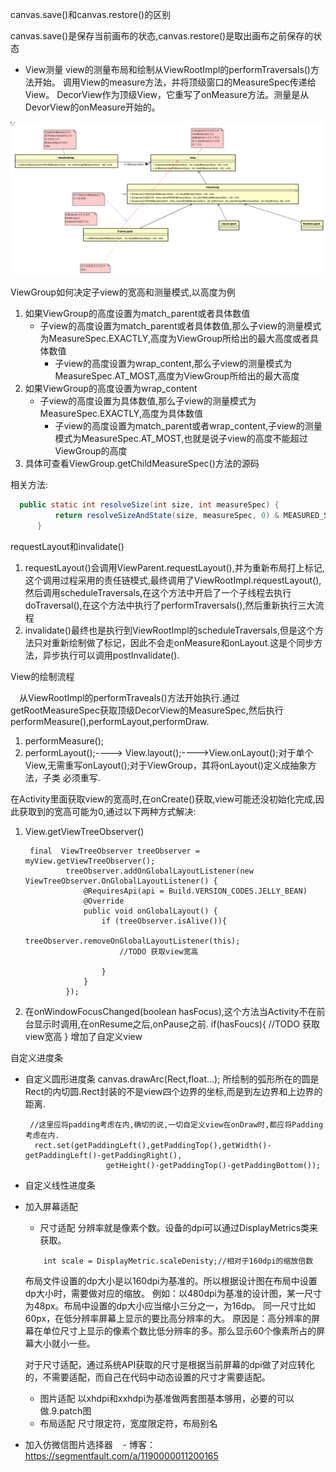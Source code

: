 canvas.save()和canvas.restore()的区别

canvas.save()是保存当前画布的状态,canvas.restore()是取出画布之前保存的状态

- View测量
    view的测量布局和绘制从ViewRootImpl的performTraversals()方法开始。
    调用View的measure方法，并将顶级窗口的MeasureSpec传递给View。
    DecorView作为顶级View，它重写了onMeasure方法。测量是从DevorView的onMeasure开始的。

![ViewGroup测量流程](https://github.com/idealcn/DefineViewStudy/blob/master/img/ViewGroup-measure.png)

ViewGroup如何决定子view的宽高和测量模式,以高度为例

1. 如果ViewGroup的高度设置为match_parent或者具体数值
   - 子view的高度设置为match_parent或者具体数值,那么子view的测量模式为MeasureSpec.EXACTLY,高度为ViewGroup所给出的最大高度或者具体数值
     - 子view的高度设置为wrap_content,那么子view的测量模式为MeasureSpec.AT_MOST,高度为ViewGroup所给出的最大高度
2. 如果ViewGroup的高度设置为wrap_content
   - 子view的高度设置为具体数值,那么子view的测量模式为MeasureSpec.EXACTLY,高度为具体数值
     - 子view的高度设置为match_parent或者wrap_content,子view的测量模式为MeasureSpec.AT_MOST,也就是说子view的高度不能超过ViewGroup的高度
3. 具体可查看ViewGroup.getChildMeasureSpec()方法的源码

相关方法: 
``` java
  public static int resolveSize(int size, int measureSpec) {
          return resolveSizeAndState(size, measureSpec, 0) & MEASURED_SIZE_MASK;
      }
```

requestLayout和invalidate()

1. requestLayout()会调用ViewParent.requestLayout(),并为重新布局打上标记,这个调用过程采用的责任链模式,最终调用了ViewRootImpl.requestLayout(), 然后调用scheduleTraversals,在这个方法中开启了一个子线程去执行doTraversal(),在这个方法中执行了performTraversals(),然后重新执行三大流程
2. invalidate()最终也是执行到ViewRootImpl的scheduleTraversals,但是这个方法只对重新绘制做了标记，因此不会走onMeasure和onLayout.这是个同步方法，异步执行可以调用postInvalidate().

View的绘制流程

　从ViewRootImpl的performTraveals()方法开始执行.通过getRootMeasureSpec获取顶级DecorView的MeasureSpec,然后执行performMeasure(),performLayout,performDraw.

1. performMeasure();
2. performLayout();----> View.layout();---->View.onLayout();对于单个View,无需重写onLayout();对于ViewGroup，其将onLayout()定义成抽象方法，子类 必须重写.

在Activity里面获取view的宽高时,在onCreate()获取,view可能还没初始化完成,因此获取到的宽高可能为0,通过以下两种方式解决:

1. View.getViewTreeObserver()
   ```
    final  ViewTreeObserver treeObserver = myView.getViewTreeObserver();
            treeObserver.addOnGlobalLayoutListener(new ViewTreeObserver.OnGlobalLayoutListener() {
                @RequiresApi(api = Build.VERSION_CODES.JELLY_BEAN)
                @Override
                public void onGlobalLayout() {
                    if (treeObserver.isAlive()){
                        treeObserver.removeOnGlobalLayoutListener(this);
                        //TODO 获取view宽高

                    }
                }
            });
   ```
1. 在onWindowFocusChanged(boolean hasFocus),这个方法当Activity不在前台显示时调用,在onResume之后,onPause之前.
       if(hasFoucs){
           //TODO 获取view宽高
       }
   增加了自定义view

自定义进度条

- 自定义圆形进度条
  canvas.drawArc(Rect,float...);
  所绘制的弧形所在的圆是Rect的内切圆.Rect封装的不是view四个边界的坐标,而是到左边界和上边界的距离.

       //这里应将padding考虑在内,确切的说,一切自定义view在onDraw时,都应将Padding考虑在内.
        rect.set(getPaddingLeft(),getPaddingTop(),getWidth()-getPaddingLeft()-getPaddingRight(),
                        getHeight()-getPaddingTop()-getPaddingBottom());

- 自定义线性进度条

- 加入屏幕适配
    - 尺寸适配
    分辨率就是像素个数。设备的dpi可以通过DisplayMetrics类来获取。
    ```
        int scale = DisplayMetric.scaleDenisty;//相对于160dpi的缩放倍数
    ```
    布局文件设置的dp大小是以160dpi为基准的。所以根据设计图在布局中设置dp大小时，需要做对应的缩放。
    例如：以480dpi为基准的设计图，某一尺寸为48px。布局中设置的dp大小应当缩小三分之一，为16dp。
    同一尺寸比如60px，在低分辨率屏幕上显示的要比高分辨率的大。
    原因是：高分辨率的屏幕在单位尺寸上显示的像素个数比低分辨率的多。那么显示60个像素所占的屏幕大小就小一些。

    对于尺寸适配，通过系统API获取的尺寸是根据当前屏幕的dpi做了对应转化的，不需要适配，而自己在代码中动态设置的尺寸才需要适配。
    - 图片适配
        以xhdpi和xxhdpi为基准做两套图基本够用，必要的可以做.9.patch图
    - 布局适配
        尺寸限定符，宽度限定符，布局别名
 - 加入仿微信图片选择器
    - 博客：https://segmentfault.com/a/1190000011200165
